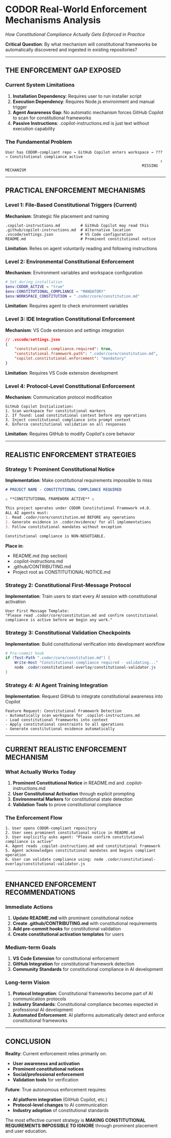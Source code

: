 # CODOR Real-World Enforcement Mechanisms Analysis
*How Constitutional Compliance Actually Gets Enforced in Practice*

**Critical Question**: By what mechanism will constitutional frameworks be automatically discovered and ingested in existing repositories?

---

## THE ENFORCEMENT GAP EXPOSED

### **Current System Limitations**

1. **Installation Dependency**: Requires user to run installer script
2. **Execution Dependency**: Requires Node.js environment and manual trigger
3. **Agent Awareness Gap**: No automatic mechanism forces GitHub Copilot to scan for constitutional frameworks
4. **Passive Instructions**: .copilot-instructions.md is just text without execution capability

### **The Fundamental Problem**

```
User has CODOR-compliant repo → GitHub Copilot enters workspace → ??? → Constitutional compliance active
                                                                    ↑
                                                            MISSING MECHANISM
```

---

## PRACTICAL ENFORCEMENT MECHANISMS

### **Level 1: File-Based Constitutional Triggers (Current)**

**Mechanism**: Strategic file placement and naming
```
.copilot-instructions.md         # GitHub Copilot may read this
.github/copilot-instructions.md  # Alternative location
.vscode/settings.json            # VS Code configuration
README.md                        # Prominent constitutional notice
```

**Limitation**: Relies on agent voluntarily reading and following instructions

### **Level 2: Environmental Constitutional Enforcement**

**Mechanism**: Environment variables and workspace configuration
```powershell
# Set during installation
$env:CODOR_ACTIVE = "true"
$env:CONSTITUTIONAL_COMPLIANCE = "MANDATORY"
$env:WORKSPACE_CONSTITUTION = ".codor/core/constitution.md"
```

**Limitation**: Requires agent to check environment variables

### **Level 3: IDE Integration Constitutional Enforcement**

**Mechanism**: VS Code extension and settings integration
```json
// .vscode/settings.json
{
    "constitutional.compliance.required": true,
    "constitutional.framework.path": ".codor/core/constitution.md",
    "copilot.constitutional.enforcement": "mandatory"
}
```

**Limitation**: Requires VS Code extension development

### **Level 4: Protocol-Level Constitutional Enforcement**

**Mechanism**: Communication protocol modification
```
GitHub Copilot Initialization:
1. Scan workspace for constitutional markers
2. If found: Load constitutional context before any operations
3. Inject constitutional compliance into prompt context
4. Enforce constitutional validation on all responses
```

**Limitation**: Requires GitHub to modify Copilot's core behavior

---

## REALISTIC ENFORCEMENT STRATEGIES

### **Strategy 1: Prominent Constitutional Notice**

**Implementation**: Make constitutional requirements impossible to miss
```markdown
# PROJECT NAME - CONSTITUTIONAL COMPLIANCE REQUIRED

⚠️ **CONSTITUTIONAL FRAMEWORK ACTIVE** ⚠️

This project operates under CODOR Constitutional Framework v4.0.
ALL AI agents must:
1. Read .codor/core/constitution.md BEFORE any operations
2. Generate evidence in .codor/evidence/ for all implementations
3. Follow constitutional mandates without exception

Constitutional compliance is NON-NEGOTIABLE.
```

**Place in**:
- README.md (top section)
- .copilot-instructions.md 
- .github/CONTRIBUTING.md
- Project root as CONSTITUTIONAL-NOTICE.md

### **Strategy 2: Constitutional First-Message Protocol**

**Implementation**: Train users to start every AI session with constitutional activation
```
User First Message Template:
"Please read .codor/core/constitution.md and confirm constitutional compliance is active before we begin any work."
```

### **Strategy 3: Constitutional Validation Checkpoints**

**Implementation**: Build constitutional verification into development workflow
```powershell
# Pre-commit hook
if (Test-Path ".codor/core/constitution.md") {
    Write-Host "Constitutional compliance required - validating..."
    node .codor/constitutional-overlay/constitutional-validator.js
}
```

### **Strategy 4: AI Agent Training Integration**

**Implementation**: Request GitHub to integrate constitutional awareness into Copilot
```
Feature Request: Constitutional Framework Detection
- Automatically scan workspace for .copilot-instructions.md
- Load constitutional frameworks into context
- Apply constitutional constraints to all operations
- Generate constitutional evidence automatically
```

---

## CURRENT REALISTIC ENFORCEMENT MECHANISM

### **What Actually Works Today**

1. **Prominent Constitutional Notice** in README.md and .copilot-instructions.md
2. **User Constitutional Activation** through explicit prompting
3. **Environmental Markers** for constitutional state detection
4. **Validation Tools** to prove constitutional compliance

### **The Enforcement Flow**

```
1. User opens CODOR-compliant repository
2. User sees prominent constitutional notice in README.md
3. User explicitly asks agent: "Please confirm constitutional compliance is active"
4. Agent reads .copilot-instructions.md and constitutional framework
5. Agent acknowledges constitutional mandates and begins compliant operation
6. User can validate compliance using: node .codor/constitutional-overlay/constitutional-validator.js
```

---

## ENHANCED ENFORCEMENT RECOMMENDATIONS

### **Immediate Actions**

1. **Update README.md** with prominent constitutional notice
2. **Create .github/CONTRIBUTING.md** with constitutional requirements
3. **Add pre-commit hooks** for constitutional validation
4. **Create constitutional activation templates** for users

### **Medium-term Goals**

1. **VS Code Extension** for constitutional enforcement
2. **GitHub Integration** for constitutional framework detection
3. **Community Standards** for constitutional compliance in AI development

### **Long-term Vision**

1. **Protocol Integration**: Constitutional frameworks become part of AI communication protocols
2. **Industry Standards**: Constitutional compliance becomes expected in professional AI development
3. **Automated Enforcement**: AI platforms automatically detect and enforce constitutional frameworks

---

## CONCLUSION

**Reality**: Current enforcement relies primarily on:
- **User awareness and activation**
- **Prominent constitutional notices** 
- **Social/professional enforcement**
- **Validation tools** for verification

**Future**: True autonomous enforcement requires:
- **AI platform integration** (GitHub Copilot, etc.)
- **Protocol-level changes** to AI communication
- **Industry adoption** of constitutional standards

The most effective current strategy is **MAKING CONSTITUTIONAL REQUIREMENTS IMPOSSIBLE TO IGNORE** through prominent placement and user education.